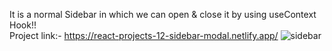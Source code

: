 It is a normal Sidebar in which we can open & close it by using useContext Hook!!<br>
Project link:- https://react-projects-12-sidebar-modal.netlify.app/
![sidebar](https://user-images.githubusercontent.com/67111661/194201720-7f6fbf0e-0249-4225-8a07-ea3c80b02500.png)
